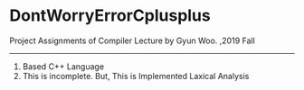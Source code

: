 # DontWorryErrorCplusplus

Project Assignments of Compiler Lecture by Gyun Woo. ,2019 Fall

-----------------------
1. Based C++ Language
2. This is incomplete. But, This is Implemented Laxical Analysis

